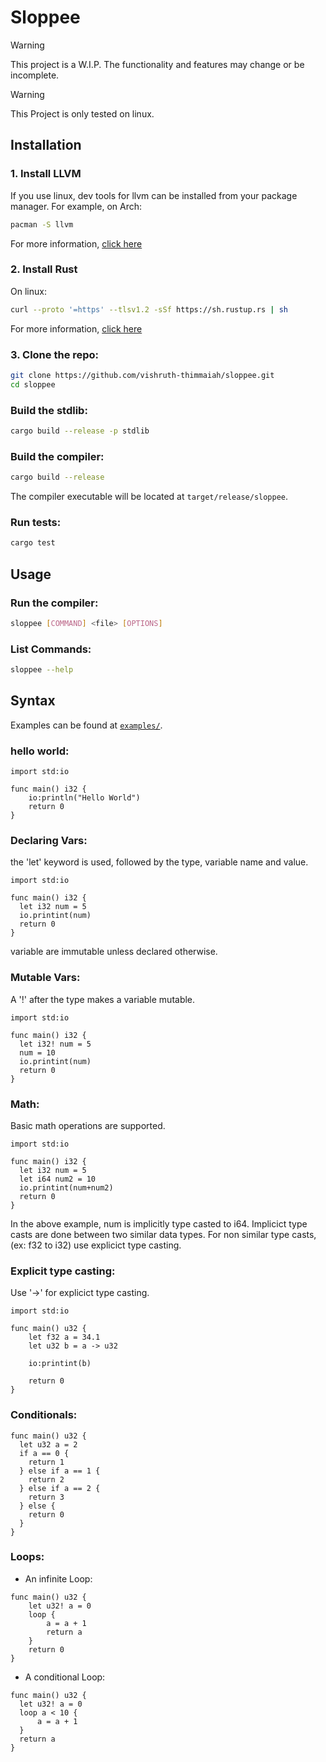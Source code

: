 # Sloppee
> [!WARNING]
> This project is a W.I.P. The functionality and features may change or be incomplete.

> [!WARNING]
> This Project is only tested on linux.

## Installation

### 1.  Install LLVM
If you use linux, dev tools for llvm can be installed from your package manager.
For example, on Arch:
```bash
pacman -S llvm
```
For more information, [click here](https://releases.llvm.org/download.html)


### 2. Install Rust
On linux:
```bash
curl --proto '=https' --tlsv1.2 -sSf https://sh.rustup.rs | sh
```
For more information, [click here](https://www.rust-lang.org/tools/install)

### 3. Clone the repo:
```bash
git clone https://github.com/vishruth-thimmaiah/sloppee.git
cd sloppee
```

### Build the stdlib:

```bash
cargo build --release -p stdlib
```

### Build the compiler:
```bash
cargo build --release
```
The compiler executable will be located at `target/release/sloppee`.

### Run tests:
```bash
cargo test
```

## Usage

### Run the compiler:
```bash
sloppee [COMMAND] <file> [OPTIONS]
```

### List Commands:
```bash
sloppee --help
```

## Syntax
Examples can be found at [```examples/```](https://github.com/vishruth-thimmaiah/sloppee/tree/master/examples).

### hello world:
```
import std:io

func main() i32 {
	io:println("Hello World")
	return 0
}
```
### Declaring Vars:
the 'let' keyword is used, followed by the type, variable name and value.
```
import std:io

func main() i32 {
  let i32 num = 5
  io.printint(num)
  return 0
}
```
variable are immutable unless declared otherwise.

### Mutable Vars:
A '!' after the type makes a variable mutable.
```
import std:io

func main() i32 {
  let i32! num = 5
  num = 10
  io.printint(num)
  return 0
}
```
### Math:
Basic math operations are supported.
```
import std:io

func main() i32 {
  let i32 num = 5
  let i64 num2 = 10
  io.printint(num+num2)
  return 0
}
```
In the above example, num is implicitly type casted to i64.
Implicict type casts are done between two similar data types.
For non similar type casts, (ex: f32 to i32) use explicict type casting.

### Explicit type casting:
Use '->' for explicict type casting.
```
import std:io

func main() u32 {
	let f32 a = 34.1
	let u32 b = a -> u32
	
	io:printint(b)
	
	return 0
}
```

### Conditionals:
```
func main() u32 {
  let u32 a = 2
  if a == 0 {
    return 1
  } else if a == 1 {
    return 2
  } else if a == 2 {
    return 3
  } else {
    return 0
  }
}
```
### Loops:
- An infinite Loop:
```
func main() u32 {
    let u32! a = 0
    loop {
        a = a + 1
        return a
    }
    return 0
}
```
- A conditional Loop:
```
func main() u32 {
  let u32! a = 0
  loop a < 10 {
      a = a + 1
  }
  return a
}
```
